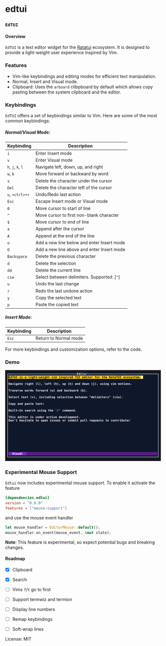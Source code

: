 # edtui

### `EdTUI`

#### Overview
`EdTUI` is a text editor widget for the [Ratatui](https://github.com/ratatui-org/ratatui) ecosystem.
It is designed to provide a light-weight user experience inspired by Vim.

### Features
- Vim-like keybindings and editing modes for efficient text manipulation.
- Normal, Insert and Visual mode.
- Clipboard: Uses the `arboard` clibpboard by default which allows copy pasting between the
  system clipboard and the editor.

### Keybindings
`EdTUI` offers a set of keybindings similar to Vim. Here are some of the most common keybindings:

##### Normal/Visual Mode:

| Keybinding              | Description                                  |
|-------------------------|----------------------------------------------|
| `i`                     | Enter Insert mode                            |
| `v`                     | Enter Visual mode                            |
| `h`, `j`, `k`, `l`      | Navigate left, down, up, and right           |
| `w`, `b`                | Move forward or backward by word             |
| `x`                     | Delete the character under the cursor        |
| `Del`                   | Delete the character left of the cursor      |
| `u`, `<ctrl>+r`         | Undo/Redo last action                        |
| `Esc`                   | Escape Insert mode or Visual mode            |
| `0`                     | Move cursor to start of line                 |
| `^`                     | Move cursor to first non-blank character     |
| `$`                     | Move cursor to end of line                   |
| `a`                     | Append after the cursor                      |
| `A`                     | Append at the end of the line                |
| `o`                     | Add a new line below and enter Insert mode   |
| `O`                     | Add a new line above and enter Insert mode   |
| `Backspace`             | Delete the previous character                |
| `d`                     | Delete the selection                         |
| `dd`                    | Delete the current line                      |
| `ciw`                   | Select between delimiters. Supported: [`"`]  |
| `u`                     | Undo the last change                         |
| `r`                     | Redo the last undone action                  |
| `y`                     | Copy the selected text                       |
| `p`                     | Paste the copied text                        |

##### Insert Mode:

| Keybinding | Description                             |
|------------|-----------------------------------------|
| `Esc`      | Return to Normal mode                   |

For more keybindings and customization options, refer to the code.

### Demo

![](resources/app.gif)

### Experimental Mouse Support

`Edtui` now includes experimental mouse support. To enable it activate the feature
```toml
[dependencies.edtui]
version = "0.6.0"
features = ["mouse-support"]
```
and use the mouse event handler
```rust
let mouse_handler = EditorMouse::default();
mouse_handler.on_event(mouse_event, &mut state);
```

**Note**: This feature is experimental, so expect potential bugs and breaking changes.

#### Roadmap

- [x] Clipboard
- [x] Search

- [ ] Vims `f`/`t` go to first
- [ ] Support termwiz and termion
- [ ] Display line numbers
- [ ] Remap keybindings
- [ ] Soft-wrap lines

License: MIT
